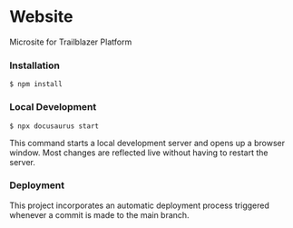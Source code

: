 # Website

Microsite for Trailblazer Platform

### Installation

```
$ npm install
```

### Local Development

```
$ npx docusaurus start
```

This command starts a local development server and opens up a browser window. Most changes are reflected live without having to restart the server.

### Deployment

This project incorporates an automatic deployment process triggered whenever a commit is made to the main branch.
